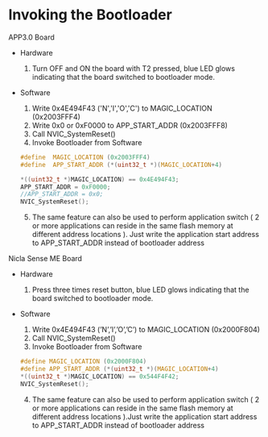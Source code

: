 # Invoking the Bootloader

APP3.0 Board
- Hardware
	1. Turn OFF and ON the board with T2 pressed, blue LED glows indicating that the board switched to bootloader mode.
- Software
	1. Write 0x4E494F43 ('N','I','O','C') to MAGIC\_LOCATION (0x2003FFF4)
	2. Write 0x0 or 0xF0000 to APP\_START\_ADDR (0x2003FFF8)
	3. Call NVIC\_SystemReset()
	4. Invoke Bootloader from Software

	```C
	#define  MAGIC_LOCATION (0x2003FFF4)
	#define  APP_START_ADDR (*(uint32_t *)(MAGIC_LOCATION+4)
 
	*((uint32_t *)MAGIC_LOCATION) == 0x4E494F43;
	APP_START_ADDR = 0xF0000;
	//APP_START_ADDR = 0x0;
	NVIC_SystemReset();	
	```
	5. The same feature can also be used to perform application switch ( 2 or more applications can reside in the same flash memory at different address locations ).
	Just write the application start address to APP\_START\_ADDR instead of bootloader address


Nicla Sense ME Board
- Hardware
	1. Press three times reset button, blue LED glows indicating that the board switched to
	bootloader mode.

- Software
	1. Write 0x4E494F43 (’N’,’I’,’O’,’C’) to MAGIC_LOCATION (0x2000F804)
	2. Call NVIC_SystemReset()
	3. Invoke Bootloader from Software

	```C
	#define MAGIC_LOCATION (0x2000F804)
	#define APP_START_ADDR (*(uint32_t *)(MAGIC_LOCATION+4)
	*((uint32_t *)MAGIC_LOCATION) == 0x544F4F42;
	NVIC_SystemReset();
	```	

	4. The same feature can also be used to perform application switch ( 2 or more applications can reside in the same flash memory at different address locations ).Just write the application start address to APP_START_ADDR instead of bootloader address


